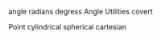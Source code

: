 angle
    radians
    degress
Angle Utilities
    covert

Point
    cylindrical
    spherical
    cartesian